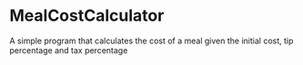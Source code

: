 # MealCostCalculator
A simple program that calculates the cost of a meal given the initial cost, tip percentage and tax percentage

